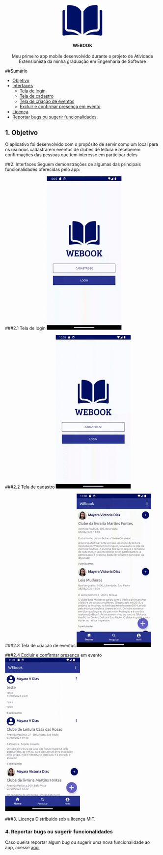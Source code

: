 <div style="text-align: center;">

<img src=".github/img/logo-webook.png" alt="Logotipo do app" height="100">
<h4>WEBOOK</h4>
Meu primeiro app mobile desenvolvido durante o projeto de Atividade Extensionista da minha graduação em Engenharia de Software

</div>

##Sumário

* [Objetivo](#objetivo)
* [Interfaces](#interfaces)
    * [Tela de login](#tela-de-login)
    * [Tela de cadastro](#tela-de-cadastro)
    * [Tela de criação de eventos](#tela-de-criação-de-eventos)
    * [Excluir e confirmar presença em evento](#excluir-e-confirmar-presença-em-evento)
* [Licença](#licença)
* [Reportar bugs ou sugerir funcionalidades](#reportar-bugs-ou-sugerir-funcionalidades)



## 1. Objetivo
O aplicativo foi desenvolvido com o propósito de servir como um local para os usuários cadastrarem eventos de clubes de leitura e receberem confirmações das pessoas que tem interesse em participar deles

##2. Interfaces
Seguem demonstrações de algumas das principais funcionalidades oferecidas pelo app:


###2.1 Tela de login
<img src=".github/img/gif-navegacao-tela-login.gif" alt="GIF mostrando a navegação da tela de login" height="500">

###2.2 Tela de cadastro
<img src=".github/img/gif-navegacao-tela-cadastro.gif" alt="GIF mostrando a navegação da tela de cadastro" height="500">

###2.3 Tela de criação de eventos
<img src=".github/img/gif-navegacao-tela-criacao-eventos.gif" alt="GIF mostrando a navegação da tela de criação de eventos" height="500">

###2.4 Excluir e confirmar presença em evento
<img src=".github/img/gif-navegacao-funcionalidade-excluir-participar-evento.gif" alt="GIF mostrando a navegação da tela de excluir/participar de evento" height="500">

###3. Licença
Distribuído sob a licença MIT.

### 4. Reportar bugs ou sugerir funcionalidades
Caso queira reportar algum bug ou sugerir uma nova funcionalidade ao app, acesse [aqui](https://github.com/MayaVictDias/webook/issues) 
